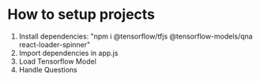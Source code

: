 # How to setup projects
1. Install dependencies: "npm i @tensorflow/tfjs @tensorflow-models/qna react-loader-spinner"
2. Import dependencies in app.js
3. Load Tensorflow Model
4. Handle Questions
